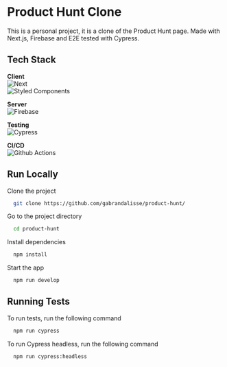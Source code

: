 
# Product Hunt Clone

This is a personal project, it is a clone of the Product Hunt page. Made with Next.js, Firebase and E2E tested with Cypress.


## Tech Stack

**Client**\
<img alt="Next" src="https://img.shields.io/badge/-Next.js-000000?style=flat-square&logo=next.js&logoColor=white" />\
<img alt="Styled Components" src="https://img.shields.io/badge/-Styled_Components-db7092?style=flat-square&logo=styled-components&logoColor=white" />

**Server**\
<img alt="Firebase" src="https://img.shields.io/badge/-Firebase-FFCA28?style=flat-square&logo=firebase&logoColor=black" />

**Testing**\
<img alt="Cypress" src="https://img.shields.io/badge/-Cypress-17202C?style=flat-square&logo=cypress&logoColor=black\" />

**CI/CD**\
<img alt="Github Actions" src="https://img.shields.io/badge/-GitHub%20Actions-FFF?style=flat-square&logo=github-actions&logoColor=#2088FF\" />

## Run Locally

Clone the project

```bash
  git clone https://github.com/gabrandalisse/product-hunt/
```

Go to the project directory

```bash
  cd product-hunt
```

Install dependencies

```bash
  npm install
```

Start the app

```bash
  npm run develop
```


## Running Tests

To run tests, run the following command

```bash
  npm run cypress
```

To run Cypress headless, run the following command

```bash
  npm run cypress:headless
```
